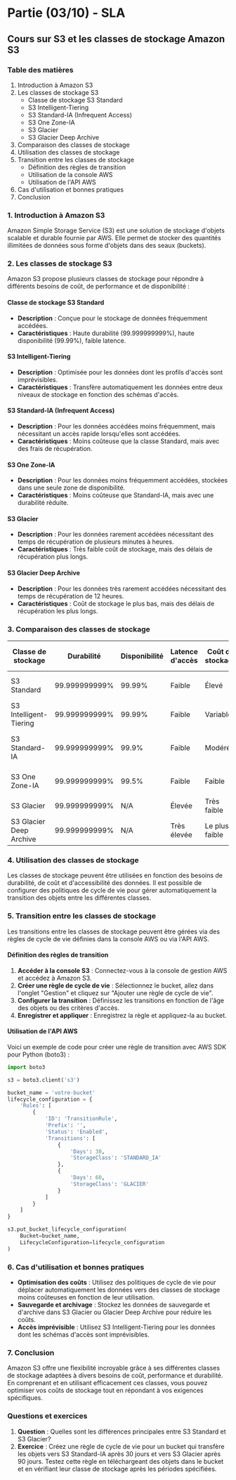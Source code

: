# Partie (03/10) - SLA
## Cours sur S3 et les classes de stockage Amazon S3

### Table des matières
1. Introduction à Amazon S3
2. Les classes de stockage S3
    - Classe de stockage S3 Standard
    - S3 Intelligent-Tiering
    - S3 Standard-IA (Infrequent Access)
    - S3 One Zone-IA
    - S3 Glacier
    - S3 Glacier Deep Archive
3. Comparaison des classes de stockage
4. Utilisation des classes de stockage
5. Transition entre les classes de stockage
    - Définition des règles de transition
    - Utilisation de la console AWS
    - Utilisation de l'API AWS
6. Cas d'utilisation et bonnes pratiques
7. Conclusion

### 1. Introduction à Amazon S3
Amazon Simple Storage Service (S3) est une solution de stockage d'objets scalable et durable fournie par AWS. Elle permet de stocker des quantités illimitées de données sous forme d'objets dans des seaux (buckets).

### 2. Les classes de stockage S3
Amazon S3 propose plusieurs classes de stockage pour répondre à différents besoins de coût, de performance et de disponibilité :

#### Classe de stockage S3 Standard
- **Description** : Conçue pour le stockage de données fréquemment accédées.
- **Caractéristiques** : Haute durabilité (99.999999999%), haute disponibilité (99.99%), faible latence.

#### S3 Intelligent-Tiering
- **Description** : Optimisée pour les données dont les profils d'accès sont imprévisibles.
- **Caractéristiques** : Transfère automatiquement les données entre deux niveaux de stockage en fonction des schémas d'accès.

#### S3 Standard-IA (Infrequent Access)
- **Description** : Pour les données accédées moins fréquemment, mais nécessitant un accès rapide lorsqu'elles sont accédées.
- **Caractéristiques** : Moins coûteuse que la classe Standard, mais avec des frais de récupération.

#### S3 One Zone-IA
- **Description** : Pour les données moins fréquemment accédées, stockées dans une seule zone de disponibilité.
- **Caractéristiques** : Moins coûteuse que Standard-IA, mais avec une durabilité réduite.

#### S3 Glacier
- **Description** : Pour les données rarement accédées nécessitant des temps de récupération de plusieurs minutes à heures.
- **Caractéristiques** : Très faible coût de stockage, mais des délais de récupération plus longs.

#### S3 Glacier Deep Archive
- **Description** : Pour les données très rarement accédées nécessitant des temps de récupération de 12 heures.
- **Caractéristiques** : Coût de stockage le plus bas, mais des délais de récupération les plus longs.

### 3. Comparaison des classes de stockage
| Classe de stockage       | Durabilité    | Disponibilité | Latence d'accès | Coût de stockage | Coût de récupération | Cas d'utilisation typiques        |
|--------------------------|---------------|---------------|-----------------|------------------|----------------------|-----------------------------------|
| S3 Standard              | 99.999999999% | 99.99%        | Faible          | Élevé            | Faible               | Données fréquemment accédées      |
| S3 Intelligent-Tiering   | 99.999999999% | 99.99%        | Faible          | Variable         | Variable             | Données avec accès imprévisible   |
| S3 Standard-IA           | 99.999999999% | 99.9%         | Faible          | Modéré           | Modéré               | Données accédées moins fréquemment|
| S3 One Zone-IA           | 99.999999999% | 99.5%         | Faible          | Faible           | Modéré               | Données moins critiques           |
| S3 Glacier               | 99.999999999% | N/A           | Élevée          | Très faible      | Élevé                | Archivage à long terme            |
| S3 Glacier Deep Archive  | 99.999999999% | N/A           | Très élevée     | Le plus faible   | Très élevé           | Archivage à très long terme       |

### 4. Utilisation des classes de stockage
Les classes de stockage peuvent être utilisées en fonction des besoins de durabilité, de coût et d'accessibilité des données. Il est possible de configurer des politiques de cycle de vie pour gérer automatiquement la transition des objets entre les différentes classes.

### 5. Transition entre les classes de stockage
Les transitions entre les classes de stockage peuvent être gérées via des règles de cycle de vie définies dans la console AWS ou via l'API AWS.

#### Définition des règles de transition
1. **Accéder à la console S3** : Connectez-vous à la console de gestion AWS et accédez à Amazon S3.
2. **Créer une règle de cycle de vie** : Sélectionnez le bucket, allez dans l'onglet "Gestion" et cliquez sur "Ajouter une règle de cycle de vie".
3. **Configurer la transition** : Définissez les transitions en fonction de l'âge des objets ou des critères d'accès.
4. **Enregistrer et appliquer** : Enregistrez la règle et appliquez-la au bucket.

#### Utilisation de l'API AWS
Voici un exemple de code pour créer une règle de transition avec AWS SDK pour Python (boto3) :

```python
import boto3

s3 = boto3.client('s3')

bucket_name = 'votre-bucket'
lifecycle_configuration = {
    'Rules': [
        {
            'ID': 'TransitionRule',
            'Prefix': '',
            'Status': 'Enabled',
            'Transitions': [
                {
                    'Days': 30,
                    'StorageClass': 'STANDARD_IA'
                },
                {
                    'Days': 60,
                    'StorageClass': 'GLACIER'
                }
            ]
        }
    ]
}

s3.put_bucket_lifecycle_configuration(
    Bucket=bucket_name,
    LifecycleConfiguration=lifecycle_configuration
)
```

### 6. Cas d'utilisation et bonnes pratiques
- **Optimisation des coûts** : Utilisez des politiques de cycle de vie pour déplacer automatiquement les données vers des classes de stockage moins coûteuses en fonction de leur utilisation.
- **Sauvegarde et archivage** : Stockez les données de sauvegarde et d'archive dans S3 Glacier ou Glacier Deep Archive pour réduire les coûts.
- **Accès imprévisible** : Utilisez S3 Intelligent-Tiering pour les données dont les schémas d'accès sont imprévisibles.

### 7. Conclusion
Amazon S3 offre une flexibilité incroyable grâce à ses différentes classes de stockage adaptées à divers besoins de coût, performance et durabilité. En comprenant et en utilisant efficacement ces classes, vous pouvez optimiser vos coûts de stockage tout en répondant à vos exigences spécifiques.

### Questions et exercices
1. **Question** : Quelles sont les différences principales entre S3 Standard et S3 Glacier?
2. **Exercice** : Créez une règle de cycle de vie pour un bucket qui transfère les objets vers S3 Standard-IA après 30 jours et vers S3 Glacier après 90 jours. Testez cette règle en téléchargeant des objets dans le bucket et en vérifiant leur classe de stockage après les périodes spécifiées.
